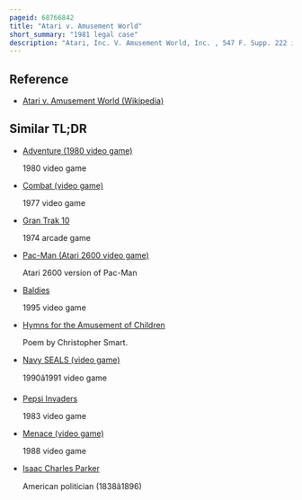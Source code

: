```yaml
---
pageid: 68766842
title: "Atari v. Amusement World"
short_summary: "1981 legal case"
description: "Atari, Inc. V. Amusement World, Inc. , 547 F. Supp. 222 is a legal Case in which the united States District Court for the District of Maryland held that amusement World's arcade Game Meteors did not violate Atari's Copyright in its Game Asteroids."
---
```


## Reference

- [Atari v. Amusement World (Wikipedia)](https://en.wikipedia.org/?curid=68766842)

## Similar TL;DR

- [Adventure (1980 video game)](/tldr/en/adventure-1980-video-game)

  1980 video game

- [Combat (video game)](/tldr/en/combat-video-game)

  1977 video game

- [Gran Trak 10](/tldr/en/gran-trak-10)

  1974 arcade game

- [Pac-Man (Atari 2600 video game)](/tldr/en/pac-man-atari-2600-video-game)

  Atari 2600 version of Pac-Man

- [Baldies](/tldr/en/baldies)

  1995 video game

- [Hymns for the Amusement of Children](/tldr/en/hymns-for-the-amusement-of-children)

  Poem by Christopher Smart.

- [Navy SEALS (video game)](/tldr/en/navy-seals-video-game)

  1990â1991 video game

- [Pepsi Invaders](/tldr/en/pepsi-invaders)

  1983 video game

- [Menace (video game)](/tldr/en/menace-video-game)

  1988 video game

- [Isaac Charles Parker](/tldr/en/isaac-charles-parker)

  American politician (1838â1896)
